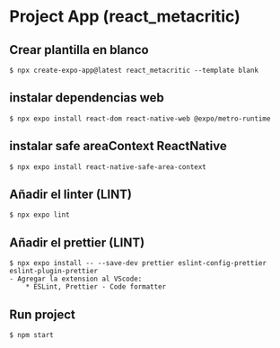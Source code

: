 # Project App (react_metacritic)

## Crear plantilla en blanco
    $ npx create-expo-app@latest react_metacritic --template blank

## instalar dependencias web
    $ npx expo install react-dom react-native-web @expo/metro-runtime

## instalar safe areaContext ReactNative
    $ npx expo install react-native-safe-area-context

## Añadir el linter (LINT)
    $ npx expo lint

## Añadir el prettier (LINT)
    $ npx expo install -- --save-dev prettier eslint-config-prettier eslint-plugin-prettier
    - Agregar la extension al VScode: 
        * ESLint, Prettier - Code formatter

## Run project
    $ npm start